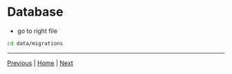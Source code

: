 # Database

- go to right file

```sh
cd data/migrations
```

---

[Previous](./07_structure.md) | [Home](../README.md) | [Next](./09_typescript.md)
